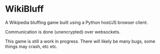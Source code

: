 # WikiBluff
A Wikipedia bluffing game built using a Python host/JS browser client.

Communication is done (unencrypted) over websockets.

This game is still a work in progress. There will likely be many bugs, some things may crash, etc etc.
